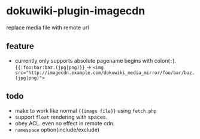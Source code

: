 # dokuwiki-plugin-imagecdn
replace media file with remote url

## feature

* currently only supports absolute pagename begins with colon(`:`). `{{:foo:bar:baz.(jpg|png)}}` -> `<img src="http://imagecdn.example.com/dokuwiki_media_mirror/foo/bar/baz.(jpg|png)">`

## todo
* make to work like normal `{{image file}}` using `fetch.php`
* support `float` rendering with spaces.
* obey ACL. even no effect in remote cdn.
* `namespace` option(include/exclude)
